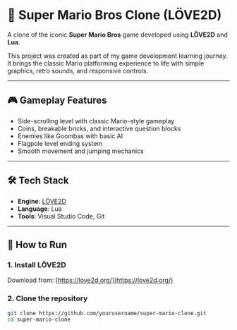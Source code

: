 # 🍄 Super Mario Bros Clone (LÖVE2D)

A clone of the iconic **Super Mario Bros** game developed using **LÖVE2D** and **Lua**.

This project was created as part of my game development learning journey. It brings the classic Mario platforming experience to life with simple graphics, retro sounds, and responsive controls.

---

## 🎮 Gameplay Features

- Side-scrolling level with classic Mario-style gameplay  
- Coins, breakable bricks, and interactive question blocks  
- Enemies like Goombas with basic AI  
- Flagpole level ending system  
- Smooth movement and jumping mechanics

---

## 🛠️ Tech Stack

- **Engine**: [LÖVE2D](https://love2d.org/)  
- **Language**: Lua  
- **Tools**: Visual Studio Code, Git

---

## 🚀 How to Run

### 1. Install LÖVE2D  
Download from: [https://love2d.org/](https://love2d.org/)

### 2. Clone the repository
```bash
git clone https://github.com/yourusername/super-mario-clone.git
cd super-mario-clone
